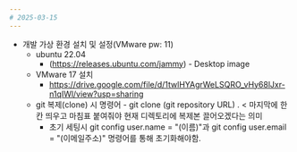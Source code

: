 ```yaml
---
# 2025-03-15
---
```

- 개발 가상 환경 설치 및 설정(VMware pw: 11)
  - ubuntu 22.04 
    - (https://releases.ubuntu.com/jammy) - Desktop image
  - VMware 17 설치
    - https://drive.google.com/file/d/1twlHYAgrWeLSQRO_vHy68lJxr-n1qIWl/view?usp=sharing
  - git 복제(clone) 시 명령어 - git clone (git repository URL) . < 마지막에 한칸 띄우고 마침표 붙여줘야 현재 디렉토리에 복제본 끌어오겠다는 의미
    - 초기 세팅시 git config user.name = "(이름)"과 git config user.email = "(이메일주소)" 명령어를 통해 초기화해야함.